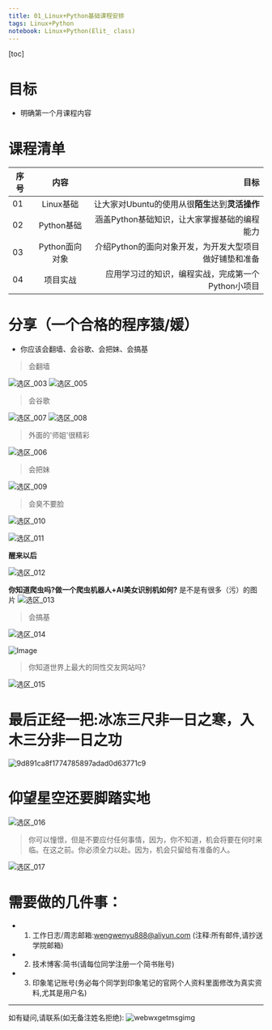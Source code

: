 ```yaml
---
title: 01_Linux+Python基础课程安排
tags: Linux+Python
notebook: Linux+Python(Elit_ class)
---
```


[toc]


# 目标
- 明确第一个月课程内容

# 课程清单
| 序号 | 内容 | 目标 |
| -----| :-----:|-----:|
| 01 | Linux基础| 让大家对Ubuntu的使用从很**陌生**达到**灵活操作** |
| 02 | Python基础| 涵盖Python基础知识，让大家掌握基础的编程能力 |
| 03| Python面向对象| 介绍Python的面向对象开发，为开发大型项目做好铺垫和准备 |
| 04|项目实战| 应用学习过的知识，编程实战，完成第一个Python小项目 |

# 分享（一个合格的程序猿/媛）
- 你应该会翻墙、会谷歌、会把妹、会搞基

> 会翻墙

![选区_003](https://i.loli.net/2018/06/26/5b322aa96a367.png)
![选区_005](https://i.loli.net/2018/06/26/5b322b4d6e302.png)


> 会谷歌

![选区_007](https://i.loli.net/2018/06/26/5b322bf25d506.png)
![选区_008](https://i.loli.net/2018/06/26/5b322c1c2f1e1.png)

> 外面的'师姐'很精彩

![选区_006](https://i.loli.net/2018/06/26/5b322bae8e7dc.png)

> 会把妹

![选区_009](https://i.loli.net/2018/06/26/5b322c75db290.png)

> 会臭不要脸

![选区_010](https://i.loli.net/2018/06/26/5b322c9be81a8.png)

![选区_011](https://i.loli.net/2018/06/26/5b322d01a9684.png)

**醒来以后**

![选区_012](https://i.loli.net/2018/06/26/5b322d2556d86.png)

**你知道爬虫吗?做一个爬虫机器人+AI美女识别机如何?**
是不是有很多（污）的图片
![选区_013](https://i.loli.net/2018/06/26/5b322d4f47303.png)

> 会搞基

![选区_014](https://i.loli.net/2018/06/26/5b322d7cc5af3.png)

![Image](https://i.loli.net/2018/06/26/5b322dd158a52.gif)


> 你知道世界上最大的同性交友网站吗?

![选区_015](https://i.loli.net/2018/06/26/5b322dee98ba0.png)


# 最后正经一把:冰冻三尺非一日之寒，入木三分非一日之功

![9d891ca8f1774785897adad0d63771c9](https://i.loli.net/2018/06/26/5b322e8141274.jpeg)


# 仰望星空还要脚踏实地

![选区_016](https://i.loli.net/2018/06/26/5b322f1f430db.png)

> 你可以憧憬，但是不要应付任何事情，因为，你不知道，机会将要在何时来临。在这之前。你必须全力以赴。因为，机会只留给有准备的人。

![选区_017](https://i.loli.net/2018/06/26/5b322fca812e8.png)

# 需要做的几件事：
- 1. 工作日志/周志邮箱:wengwenyu888@aliyun.com
(注释:所有邮件,请抄送学院邮箱)
- 2. 技术博客:简书(请每位同学注册一个简书账号)
- 3. 印象笔记账号(务必每个同学到印象笔记的官网个人资料里面修改为真实资料,尤其是用户名)


-------

如有疑问,请联系(如无备注姓名拒绝):
![webwxgetmsgimg](https://i.loli.net/2018/07/03/5b3a576440a0b.jpeg)
